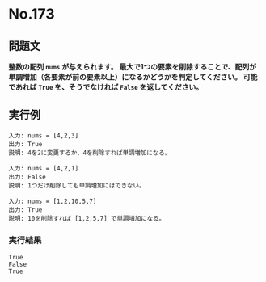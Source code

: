 # No.173

## 問題文

**整数の配列 `nums` が与えられます。
最大で1つの要素を削除することで、配列が単調増加（各要素が前の要素以上）になるかどうかを判定してください。
可能であれば `True` を、そうでなければ `False` を返してください。**

## 実行例

```
入力: nums = [4,2,3]
出力: True
説明: 4を2に変更するか、4を削除すれば単調増加になる。

入力: nums = [4,2,1]
出力: False
説明: 1つだけ削除しても単調増加にはできない。

入力: nums = [1,2,10,5,7]
出力: True
説明: 10を削除すれば [1,2,5,7] で単調増加になる。
```

### 実行結果

```
True
False
True
```

